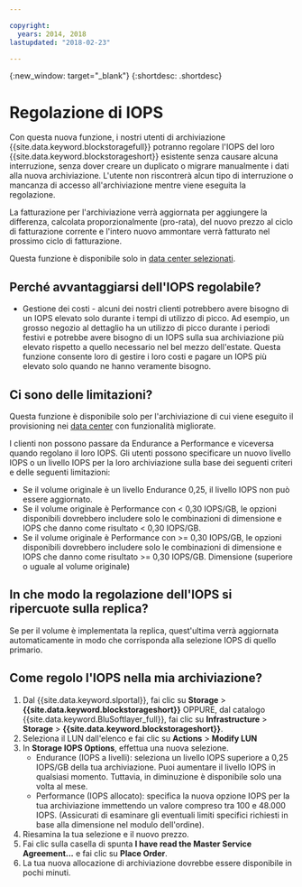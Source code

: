 ```yaml
---

copyright:
  years: 2014, 2018
lastupdated: "2018-02-23"

---
```

{:new_window: target="_blank"}
{:shortdesc: .shortdesc}

# Regolazione di IOPS

Con questa nuova funzione, i nostri utenti di archiviazione {{site.data.keyword.blockstoragefull}} potranno regolare l'IOPS del loro {{site.data.keyword.blockstorageshort}} esistente senza causare alcuna interruzione, senza dover creare un duplicato o migrare manualmente i dati alla nuova archiviazione. L'utente non riscontrerà alcun tipo di interruzione o mancanza di accesso all'archiviazione mentre viene eseguita la regolazione. 

La fatturazione per l'archiviazione verrà aggiornata per aggiungere la differenza, calcolata proporzionalmente (pro-rata), del nuovo prezzo al ciclo di fatturazione corrente e l'intero nuovo ammontare verrà fatturato nel prossimo ciclo di fatturazione.

Questa funzione è disponibile solo in [data center selezionati](new-ibm-block-and-file-storage-location-and-features.html). 

## Perché avvantaggiarsi dell'IOPS regolabile?

- Gestione dei costi - alcuni dei nostri clienti potrebbero avere bisogno di un IOPS elevato solo durante i tempi di utilizzo di picco. Ad esempio, un grosso negozio al dettaglio ha un utilizzo di picco durante i periodi festivi e potrebbe avere bisogno di un IOPS sulla sua archiviazione più elevato rispetto a quello necessario nel bel mezzo dell'estate. Questa funzione consente loro di gestire i loro costi e pagare un IOPS più elevato solo quando ne hanno veramente bisogno.

## Ci sono delle limitazioni?

Questa funzione è disponibile solo per l'archiviazione di cui viene eseguito il provisioning nei [data center](new-ibm-block-and-file-storage-location-and-features.html) con funzionalità migliorate. 

I clienti non possono passare da Endurance a Performance e viceversa quando regolano il loro IOPS. Gli utenti possono specificare un nuovo livello IOPS o un livello IOPS per la loro archiviazione sulla base dei seguenti criteri e delle seguenti limitazioni: 

- Se il volume originale è un livello Endurance 0,25, il livello IOPS non può essere aggiornato.
- Se il volume originale è Performance con < 0,30 IOPS/GB, le opzioni disponibili dovrebbero includere solo le combinazioni di dimensione e IOPS che danno come risultato < 0,30 IOPS/GB. 
- Se il volume originale è Performance con >= 0,30 IOPS/GB, le opzioni disponibili dovrebbero includere solo le combinazioni di dimensione e IOPS che danno come risultato >= 0,30 IOPS/GB. Dimensione (superiore o uguale al volume originale)



## In che modo la regolazione dell'IOPS si ripercuote sulla replica?

Se per il volume è implementata la replica, quest'ultima verrà aggiornata automaticamente in modo che corrisponda alla selezione IOPS di quello primario. 

## Come regolo l'IOPS nella mia archiviazione?

1. Dal {{site.data.keyword.slportal}}, fai clic su **Storage** > **{{site.data.keyword.blockstorageshort}}** OPPURE, dal catalogo {{site.data.keyword.BluSoftlayer_full}}, fai clic su **Infrastructure** > **Storage** > **{{site.data.keyword.blockstorageshort}}**.
2. Seleziona il LUN dall'elenco e fai clic su **Actions** > **Modify LUN**
3. In **Storage IOPS Options**, effettua una nuova selezione.
    - Endurance (IOPS a livelli): seleziona un livello IOPS superiore a 0,25 IOPS/GB della tua archiviazione. Puoi aumentare il livello IOPS in qualsiasi momento. Tuttavia, in diminuzione è disponibile solo una volta al mese.
    - Performance (IOPS allocato): specifica la nuova opzione IOPS per la tua archiviazione immettendo un valore compreso tra 100 e 48.000 IOPS. (Assicurati di esaminare gli eventuali limiti specifici richiesti in base alla dimensione nel modulo dell'ordine).
4. Riesamina la tua selezione e il nuovo prezzo.
5. Fai clic sulla casella di spunta **I have read the Master Service Agreement...** e fai clic su **Place Order**.
6. La tua nuova allocazione di archiviazione dovrebbe essere disponibile in pochi minuti.

